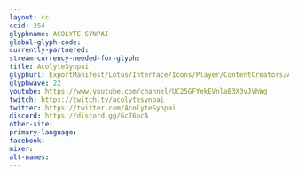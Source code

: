 ```yaml
---
layout: cc
ccid: 354
glyphname: ACOLYTE SYNPAI
global-glyph-code:
currently-partnered:
stream-currency-needed-for-glyph:
title: AcolyteSynpai
glyphurl: ExportManifest/Lotus/Interface/Icons/Player/ContentCreators/AcolyteSynpai.png
glyphwave: 22
youtube: https://www.youtube.com/channel/UC25GFYekEVnlaB3X3vJVhWg
twitch: https://twitch.tv/acolytesynpai
twitter: https://twitter.com/AcolyteSynpai
discord: https://discord.gg/Gc76pcA
other-site:
primary-language:
facebook:
mixer:
alt-names:
---
```

